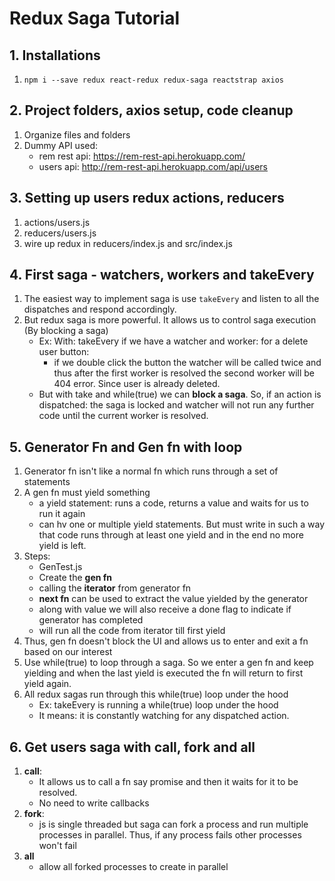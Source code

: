 # Redux Saga Tutorial

## 1. Installations
1. `npm i --save redux react-redux redux-saga reactstrap axios`

## 2. Project folders, axios setup, code cleanup
1. Organize files and folders
2. Dummy API used: 
    * rem rest api: https://rem-rest-api.herokuapp.com/
    * users api: http://rem-rest-api.herokuapp.com/api/users

## 3. Setting up users redux actions, reducers
1. actions/users.js
2. reducers/users.js
3. wire up redux in reducers/index.js and src/index.js

## 4. First saga - watchers, workers and takeEvery
1. The easiest way to implement saga is use `takeEvery` and listen to all the dispatches and respond accordingly.
2. But redux saga is more powerful. It allows us to control saga execution (By blocking a saga)
    * Ex: With: takeEvery if we have a watcher and worker: for a delete user button:
        * if we double click the button the watcher will be called twice and thus after the first worker is resolved the second worker will be 404 error. Since user is already deleted.
    * But with take and while(true) we can **block a saga**. So, if an action is dispatched: the saga is locked and watcher will not run any further code until the current worker is resolved.

## 5. Generator Fn and Gen fn with loop
1. Generator fn isn't like a normal fn which runs through a set of statements
2. A gen fn must yield something
    * a yield statement: runs a code, returns a value and waits for us to run it again
    * can hv one or multiple yield statements. But must write in such a way that code runs through at least one yield and in the end no more yield is left.
3. Steps:
    * GenTest.js
    * Create the **gen fn**
    * calling the **iterator** from generator fn
    * **next fn** can be used to extract the value yielded by the generator
    * along with value we will also receive a done flag to indicate if generator has completed
    * will run all the code from iterator till first yield
4. Thus, gen fn doesn't block the UI and allows us to enter and exit a fn based on our interest
5. Use while(true) to loop through a saga. So we enter a gen fn and keep yielding and when the last yield is executed the fn will return to first yield again.
6. All redux sagas run through this while(true) loop under the hood
    * Ex: takeEvery is running a while(true) loop under the hood
    * It means: it is constantly watching for any dispatched action.

## 6. Get users saga with call, fork and all
1. **call**:
    * It allows us to call a fn say promise and then it waits for it to be resolved.
    * No need to write callbacks
2. **fork**:
    * js is single threaded but saga can fork a process and run multiple processes in parallel. Thus, if any process fails other processes won't fail
3. **all**
    * allow all forked processes to create in parallel
